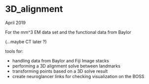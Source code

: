 # 3D_alignment

April 2019

For the mm^3 EM data set and the functional data from Baylor

(...maybe CT later ?)

tools for:
- handling data from Baylor and Fiji Image stacks
- performing a 3D alignment solve between landmarks
- transforming points based on a 3D solve result
- create neuroglancer links for checking visualization on the BOSS
